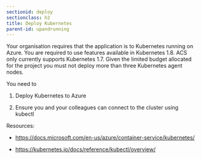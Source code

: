 ```yaml
---
sectionid: deploy
sectionclass: h2
title: Deploy Kubernetes
parent-id: upandrunning
---
```


Your organisation requires that the application is to Kubernetes running on
Azure. You are required to use features available in Kubernetes 1.8. ACS only
currently supports Kubernetes 1.7. Given the limited budget allocated for the
project you must not deploy more than three Kubernetes agent nodes.

You need to

1.  Deploy Kubernetes to Azure

2.  Ensure you and your colleagues can connect to the cluster using kubectl

Resources:

-   <https://docs.microsoft.com/en-us/azure/container-service/kubernetes/>

-   <https://kubernetes.io/docs/reference/kubectl/overview/>
